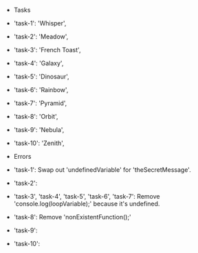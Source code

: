 - Tasks
 - 'task-1': 'Whisper',
 - 'task-2': 'Meadow',
 - 'task-3': 'French Toast',
 - 'task-4': 'Galaxy',
 - 'task-5': 'Dinosaur',
 - 'task-6': 'Rainbow',
 - 'task-7': 'Pyramid',
 - 'task-8': 'Orbit',
 - 'task-9': 'Nebula',
 - 'task-10': 'Zenith',

- Errors
 - 'task-1': Swap out 'undefinedVariable' for 'theSecretMessage'. 
 - 'task-2': 
 - 'task-3', 'task-4', 'task-5', 'task-6', 'task-7': Remove 'console.log(loopVariable);' because it's undefined.
 - 'task-8': Remove 'nonExistentFunction();'
 - 'task-9': 
 - 'task-10': 